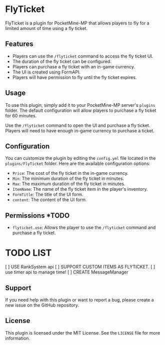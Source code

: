 # FlyTicket

FlyTicket is a plugin for PocketMine-MP that allows players to fly for a limited amount of time using a fly ticket.

## Features

- Players can use the `/flyticket` command to access the fly ticket UI.
- The duration of the fly ticket can be configured.
- Players can purchase a fly ticket with an in-game currency.
- The UI is created using FormAPI.
- Players will have permission to fly until the fly ticket expires.

## Usage

To use this plugin, simply add it to your PocketMine-MP server's `plugins` folder. The default configuration will allow players to purchase a fly ticket for 60 minutes.

Use the `/flyticket` command to open the UI and purchase a fly ticket. Players will need to have enough in-game currency to purchase a ticket.

## Configuration

You can customize the plugin by editing the `config.yml` file located in the `plugins/FlyTicket` folder. Here are the available configuration options:

- `Price`: The cost of the fly ticket in the in-game currency.
- `Min`: The minimum duration of the fly ticket in minutes.
- `Max`: The maximum duration of the fly ticket in minutes.
- `ItemName`: The name of the fly ticket item in the player's inventory.
- `FormTitle`: The title of the UI form.
- `content`: The content of the UI form.

## Permissions *TODO

- `flyticket.use`: Allows the player to use the `/flyticket` command and purchase a fly ticket.

# TODO LIST
[ ] USE RankSystem api
[ ] SUPPORT CUSTOM ITEMS AS FLYTICKET.
[ ] use timer api to manage time!
[ ] CREATE MessageManager
## Support

If you need help with this plugin or want to report a bug, please create a new issue on the GitHub repository.

## License

This plugin is licensed under the MIT License. See the `LICENSE` file for more information.
